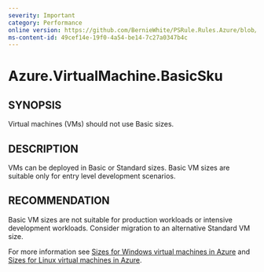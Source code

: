 ```yaml
---
severity: Important
category: Performance
online version: https://github.com/BernieWhite/PSRule.Rules.Azure/blob/master/docs/rules/en-US/Azure.VirtualMachine.BasicSku.md
ms-content-id: 49cef14e-19f0-4a54-be14-7c27a0347b4c
---
```


# Azure.VirtualMachine.BasicSku

## SYNOPSIS

Virtual machines (VMs) should not use Basic sizes.

## DESCRIPTION

VMs can be deployed in Basic or Standard sizes. Basic VM sizes are suitable only for entry level development scenarios.

## RECOMMENDATION

Basic VM sizes are not suitable for production workloads or intensive development workloads. Consider migration to an alternative Standard VM size.

For more information see [Sizes for Windows virtual machines in Azure](https://docs.microsoft.com/en-us/azure/virtual-machines/windows/sizes) and [Sizes for Linux virtual machines in Azure](https://docs.microsoft.com/en-us/azure/virtual-machines/linux/sizes).

